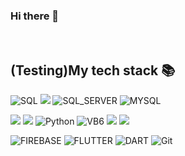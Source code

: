 ### Hi there 👋

<!--
**mike-bskim/mike-bskim** is a ✨ _special_ ✨ repository because its `README.md` (this file) appears on your GitHub profile.

Here are some ideas to get you started:

- 🔭 I’m currently working on ...
- 🌱 I’m currently learning ...
- 👯 I’m looking to collaborate on ...
- 🤔 I’m looking for help with ...
- 💬 Ask me about ...
- 📫 How to reach me: ...
- 😄 Pronouns: ...
- ⚡ Fun fact: ...
-->

<br />
<h2> (Testing)My tech stack 📚 </h2>

![SQL](https://img.shields.io/badge/-SQL-F05032?style=for-the-badge&logo=SQL&logoColor=#A8B9CC)
<img src="https://img.shields.io/badge/oracle-F80000?style=for-the-badge&logo=oracle&logoColor=white">
![SQL_SERVER](https://img.shields.io/badge/-SQL_Server-273A60?style=for-the-badge&logo=microsoftsqlserver&logoColor=#CC0000)
![MYSQL](https://img.shields.io/badge/-My_SQL-000000?style=for-the-badge&logo=mysql&logoColor=#CC0000)

![](https://img.shields.io/badge/-C-007ACC?style=for-the-badge&logo=C)
<img src="https://img.shields.io/badge/C-007ACC?style=for-the-badge&logo=C&logoColor=CC6699"/>
<img alt="Python" src ="https://img.shields.io/badge/Python-3776AB.svg?&style=for-the-badge&logo=Python&logoColor=white"/>
![VB6](https://img.shields.io/badge/VB6-Visual%20Basic-orange)
<img src="https://img.shields.io/badge/Visual Basic-5C2D91?style=flat&logo='Visual Basic'&logoColor=CC6699"/>
<img src="https://img.shields.io/badge/C++-5C2D91?style=flat&logo=c++&logoColor=CC6699"/>

![FIREBASE](https://img.shields.io/badge/-FIREBASE-FFCA28?style=for-the-badge&logo=FIREBASE&logoColor=000000&labelColor=%23F7DF1C&color=%23FFCE5A)
![FLUTTER](https://img.shields.io/badge/-flutter-007ACC?style=for-the-badge&logo=flutter&logoColor=white)
![DART](https://img.shields.io/badge/-Dart-222222?style=for-the-badge&logo=dart)
![Git](https://img.shields.io/badge/-Git-F05032?style=for-the-badge&logo=git&logoColor=ffffff)

<br/>
